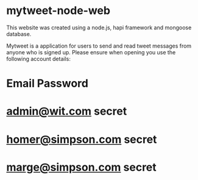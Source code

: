 # mytweet-node-web


This website was created using a node.js, hapi framework and mongoose database.

Mytweet is a application for users to send and read tweet messages from anyone who is signed up. Please ensure when opening you use the
following account details:

# Email                 Password
# admin@wit.com           secret
# homer@simpson.com       secret
# marge@simpson.com       secret

